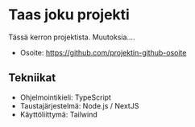 # Taas joku projekti

Tässä kerron projektista. Muutoksia....

* Osoite: https://github.com/projektin-github-osoite

## Tekniikat

* Ohjelmointikieli: TypeScript
* Taustajärjestelmä: Node.js / NextJS
* Käyttöliittymä: Tailwind
